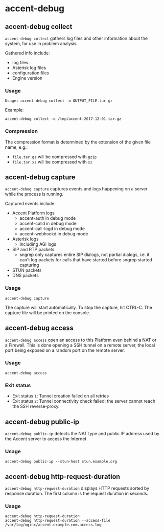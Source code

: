 # accent-debug

## accent-debug collect

`accent-debug collect` gathers log files and other information about the system,
for use in problem analysis.

Gathered info include:

- log files
- Asterisk log files
- configuration files
- Engine version

### Usage

```
Usage: accent-debug collect -o OUTPUT_FILE.tar.gz
```

Example:

```
accent-debug collect -o /tmp/accent-2017-12-01.tar.gz
```

### Compression

The compression format is determined by the extension of the given file name, e.g.:

- `file.tar.gz` will be compressed with `gzip`
- `file.tar.xz` will be compressed with `xz`

## accent-debug capture

`accent-debug capture` captures events and logs happening on a server while the
process is running.

Captured events include:

- Accent Platform logs
  - accent-auth in debug mode
  - accent-calld in debug mode
  - accent-call-logd in debug mode
  - accent-webhookd in debug mode
- Asterisk logs
  - including AGI logs
- SIP and RTP packets
  - sngrep only captures entire SIP dialogs, not partial dialogs, i.e. it can't
    log packets for calls that have started before sngrep started capturing
- STUN packets
- DNS packets

### Usage

```
accent-debug capture
```

The capture will start automatically. To stop the capture, hit CTRL-C. The
capture file will be printed on the console.

## accent-debug access

`accent-debug access` open an access to this Platform even behind a NAT or a Firewall. This is done opening a SSH tunnel on a remote server, the local port being exposed on a random port on the remote server.

### Usage

```
accent-debug access
```

### Exit status

* Exit status `1`: Tunnel creation failed on all retries
* Exit status `2`: Tunnel connectivity check failed: the server cannot reach the SSH reverse-proxy.

## accent-debug public-ip

`accent-debug public-ip` detects the NAT type and public IP address used by the Accent server to access the Internet.

### Usage

```
accent-debug public-ip --stun-host stun.example.org
```

## accent-debug http-request-duration

`accent-debug http-request-duration` displays HTTP requests sorted by response duration. The first column is the request duration in seconds.

### Usage

```
accent-debug http-request-duration
accent-debug http-request-duration --access-file /var/log/nginx/accent.example.com.access.log
```
